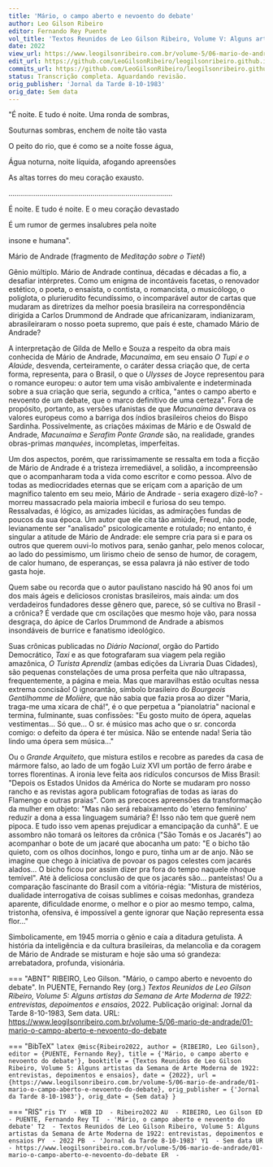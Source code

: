 ```yaml
---
title: 'Mário, o campo aberto e nevoento do debate'
author: Leo Gilson Ribeiro
editor: Fernando Rey Puente
vol_title: 'Textos Reunidos de Leo Gilson Ribeiro, Volume V: Alguns artistas da Semana de Arte Moderna de 1922: entrevistas, depoimentos e ensaios'
date: 2022
view_url: https://www.leogilsonribeiro.com.br/volume-5/06-mario-de-andrade/01-mario-o-campo-aberto-e-nevoento-do-debate
edit_url: https://github.com/LeoGilsonRibeiro/leogilsonribeiro.github.io/edit/main/docs/markdown/volume-5/06-mario-de-andrade/01-mario-o-campo-aberto-e-nevoento-do-debate.md
commits_url: https://github.com/LeoGilsonRibeiro/leogilsonribeiro.github.io/commits/main/docs/markdown/volume-5/06-mario-de-andrade/01-mario-o-campo-aberto-e-nevoento-do-debate.md
status: Transcrição completa. Aguardando revisão.
orig_publisher: 'Jornal da Tarde 8-10-1983'
orig_date: Sem data
---
```


"É noite. E tudo é noite. Uma ronda de sombras,

Souturnas sombras, enchem de noite tão vasta

O peito do rio, que é como se a noite fosse água,

Água noturna, noite líquida, afogando apreensões

As altas torres do meu coração exausto.

................................................................................

É noite. E tudo é noite. E o meu coração devastado

É um rumor de germes insalubres pela noite

insone e humana".

Mário de Andrade (fragmento de *Meditação sobre o Tietê*)

Gênio múltiplo. Mário de Andrade continua, décadas e décadas a fio, a desafiar intérpretes. Como um enigma de incontáveis facetas, o renovador estético, o poeta, o ensaísta, o contista, o romancista, o musicólogo, o poliglota, o plurierudito fecundíssimo, o incomparável autor de cartas que mudaram as diretrizes da melhor poesia brasileira na correspondência dirigida a Carlos Drummond de Andrade que africanizaram, indianizaram, abrasileiraram o nosso poeta supremo, que país é este, chamado Mário de Andrade?

A interpretação de Gilda de Mello e Souza a respeito da obra mais conhecida de Mário de Andrade, *Macunaíma*, em seu ensaio *O Tupi e o Alaúde*, desvenda, certeiramente, o caráter dessa criação que, de certa forma, representa, para o Brasil, o que o *Ulysses* de Joyce representou para o romance europeu: o autor tem uma visão ambivalente e indeterminada sobre a sua criação que seria, segundo a crítica, "antes o campo aberto e nevoento de um debate, que o marco definitivo de uma certeza". Fora de propósito, portanto, as versões ufanistas de que *Macunaíma* devorava os valores europeus como a barriga dos índios brasileiros cheios do Bispo Sardinha. Possivelmente, as criações máximas de Mário e de Oswald de Andrade, *Macunaíma* e *Serafim Ponte Grande* são, na realidade, grandes obras-primas *manquées*, incompletas, imperfeitas.

Um dos aspectos, porém, que rarissimamente se ressalta em toda a ficção de Mário de Andrade é a tristeza irremediável, a solidão, a incompreensão que o acompanharam toda a vida como escritor e como pessoa. Alvo de todas as mediocridades eternas que se eriçam com a aparição de um magnífico talento em seu meio, Mário de Andrade - seria exagero dizê-lo? - morreu massacrado pela maioria imbecil e furiosa do seu tempo. Ressalvadas, é lógico, as amizades lúcidas, as admirações fundas de poucos da sua época. Um autor que ele cita tão amiúde, Freud, não pode, levianamente ser "analisado" psicologicamente e rotulado; no entanto, é singular a atitude de Mário de Andrade: ele sempre cria para si e para os outros que querem ouvi-lo motivos para, senão ganhar, pelo menos colocar, ao lado do pessimismo, um lirismo cheio de senso de humor, de coragem, de calor humano, de esperanças, se essa palavra já não estiver de todo gasta hoje.

Quem sabe ou recorda que o autor paulistano nascido há 90 anos foi um dos mais ágeis e deliciosos cronistas brasileiros, mais ainda: um dos verdadeiros fundadores desse gênero que, parece, só se cultiva no Brasil - a crônica? É verdade que cm oscilações que mesmo hoje vão, para nossa desgraça, do ápice de Carlos Drummond de Andrade a abismos insondáveis de burrice e fanatismo ideológico.

Suas crônicas publicadas no *Diário Nacional*, orgão do Partido Democrático, *Taxi* e as que fotografaram sua viagem pela região amazônica, *O Turista Aprendiz* (ambas edições da Livraria Duas Cidades), são pequenas constelações de uma prosa perfeita que não ultrapassa, frequentemente, a página e meia. Mas que maravilhas estão ocultas nessa extrema concisão! O ignorantão, símbolo brasileiro do *Bourgeois Gentilhomme* *de Molière,* que não sabia que fazia prosa ao dizer "Maria, traga-me uma xícara de chá!", é o que perpetua a "pianolatria" nacional e termina, fulminante, suas confissões: "Eu gosto muito de ópera, aquelas vestimentas... Só que... O sr. é músico mas acho que o sr. concorda comigo: o defeito da ópera é ter música. Não se entende nada! Seria tão lindo uma ópera sem música..."

Ou o *Grande Arquiteto*, que mistura estilos e recobre as paredes da casa de mármore falso, ao lado de um fogão Luiz XVI um portão de ferro árabe e torres florentinas. A ironia leve feita aos ridículos concursos de Miss Brasil: "Depois os Estados Unidos da América do Norte se mudaram pro nosso rancho e as revistas agora publicam fotografias de todas as iaras do Flamengo e outras praias". Com as precoces apreensões da transformação da mulher em objeto: "Mas não será rebaixamento do 'eterno feminino' reduzir a dona a essa linguagem sumária? É! Isso não tem que guerê nem pipoca. E tudo isso vem apenas prejudicar a emancipação da cunhã". E ue assombro não tomará os leitores da crônica ("São Tomás e os Jacarés") ao acompanhar o bote de um jacaré que abocanha um pato: "E o bicho tão quieto, com os olhos docinhos, longo e puro, tinha um ar de anjo. Não se imagine que chego à iniciativa de povoar os pagos celestes com jacarés alados... O bicho ficou por assim dizer pra fora do tempo naquele nhoque temível". Até à deliciosa conclusão de que os jacarés são... panteístas! Ou a comparação fascinante do Brasil com a vitória-régia: "Mistura de mistérios, dualidade interrogativa de coisas sublimes e coisas medonhas, grandeza aparente, dificuldade enorme, o melhor e o pior ao mesmo tempo, calma, tristonha, ofensiva, é impossível a gente ignorar que Nação representa essa flor..."

Simbolicamente, em 1945 morria o gênio e caía a ditadura getulista. A história da inteligência e da cultura brasileiras, da melancolia e da coragem de Mário de Andrade se misturam e hoje são uma só grandeza: arrebatadora, profunda, visionária.


=== "ABNT"
    RIBEIRO, Leo Gilson. "Mário, o campo aberto e nevoento do debate". In PUENTE, Fernando Rey (org.) <em>Textos Reunidos de Leo Gilson Ribeiro, Volume 5: Alguns artistas da Semana de Arte Moderna de 1922: entrevistas, depoimentos e ensaios</em>, 2022. Publicação original: Jornal da Tarde 8-10-1983, Sem data. URL: <a href="stable_url">https://www.leogilsonribeiro.com.br/volume-5/06-mario-de-andrade/01-mario-o-campo-aberto-e-nevoento-do-debate</a>

=== "BibTeX"
    ```latex
    @misc{Ribeiro2022,
    author = {RIBEIRO, Leo Gilson},
    editor = {PUENTE, Fernando Rey},
    title = {'Mário, o campo aberto e nevoento do debate'},
    booktitle = {Textos Reunidos de Leo Gilson Ribeiro, Volume 5: Alguns artistas da Semana de Arte Moderna de 1922: entrevistas, depoimentos e ensaios},
    date = {2022},
    url = {https://www.leogilsonribeiro.com.br/volume-5/06-mario-de-andrade/01-mario-o-campo-aberto-e-nevoento-do-debate},
    orig_publisher = {'Jornal da Tarde 8-10-1983'},
    orig_date = {Sem data}
    }
    ```

=== "RIS"
    ```ris
    TY  - WEB
    ID  - Ribeiro2022
    AU  - RIBEIRO, Leo Gilson
    ED  - PUENTE, Fernando Rey
    TI  - 'Mário, o campo aberto e nevoento do debate'
    T2  - Textos Reunidos de Leo Gilson Ribeiro, Volume 5: Alguns artistas da Semana de Arte Moderna de 1922: entrevistas, depoimentos e ensaios
    PY  - 2022
    PB  - 'Jornal da Tarde 8-10-1983'
    Y1  - Sem data
    UR  - https://www.leogilsonribeiro.com.br/volume-5/06-mario-de-andrade/01-mario-o-campo-aberto-e-nevoento-do-debate
    ER  - 
    ```
